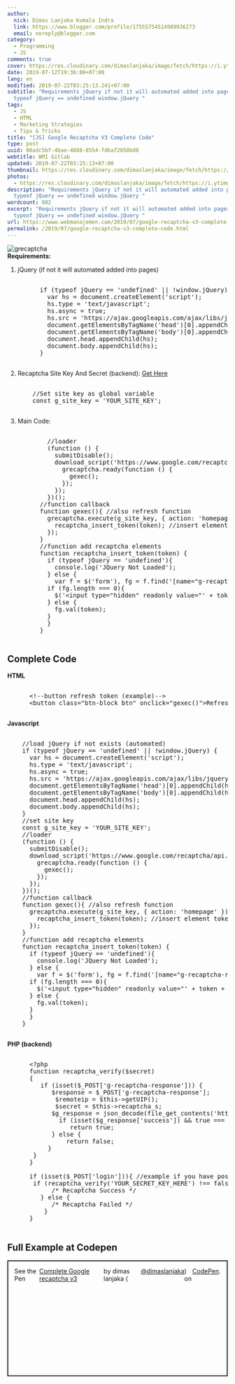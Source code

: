```yaml
---
author:
  nick: Dimas Lanjaka Kumala Indra
  link: https://www.blogger.com/profile/17555754514989936273
  email: noreply@blogger.com
category:
  - Programming
  - JS
comments: true
cover: https://res.cloudinary.com/dimaslanjaka/image/fetch/https://i.ytimg.com/vi/tbvxFW4UJdU/maxresdefault.jpg
date: 2019-07-12T19:36:00+07:00
lang: en
modified: 2019-07-22T03:25:13.241+07:00
subtitle: "Requirements jQuery if not it will automated added into pages if
  typeof jQuery == undefined window.jQuery "
tags:
  - JS
  - HTML
  - Marketing Strategies
  - Tips & Tricks
title: "[JS] Google Recaptcha V3 Complete Code"
type: post
uuid: 06adc5bf-4bae-4888-8554-fdbaf2058bd8
webtitle: WMI Gitlab
updated: 2019-07-22T03:25:13+07:00
thumbnail: https://res.cloudinary.com/dimaslanjaka/image/fetch/https://i.ytimg.com/vi/tbvxFW4UJdU/maxresdefault.jpg
photos:
  - https://res.cloudinary.com/dimaslanjaka/image/fetch/https://i.ytimg.com/vi/tbvxFW4UJdU/maxresdefault.jpg
description: "Requirements jQuery if not it will automated added into pages if
  typeof jQuery == undefined window.jQuery "
wordcount: 882
excerpt: "Requirements jQuery if not it will automated added into pages if
  typeof jQuery == undefined window.jQuery "
url: https://www.webmanajemen.com/2019/07/google-recaptcha-v3-complete-code.html
permalink: /2019/07/google-recaptcha-v3-complete-code.html
---
```


<div dir="ltr" style="text-align: left;" trbidi="on"><div>  <img src="https://res.cloudinary.com/dimaslanjaka/image/fetch/https://i.ytimg.com/vi/tbvxFW4UJdU/maxresdefault.jpg" alt="grecaptcha"></div>  <b>Requirements:</b>  <ol style="text-align: left;">    <li>jQuery (if not it will automated added into pages)&nbsp;</li>    <pre><br>      if (typeof jQuery == 'undefined' || !window.jQuery) {<br>        var hs = document.createElement('script');<br>        hs.type = 'text/javascript';<br>        hs.async = true;<br>        hs.src = 'https://ajax.googleapis.com/ajax/libs/jquery/3.4.1/jquery.min.js';<br>        document.getElementsByTagName('head')[0].appendChild(hs);<br>        document.getElementsByTagName('body')[0].appendChild(hs);<br>        document.head.appendChild(hs);<br>        document.body.appendChild(hs);<br>      }<br>    </pre>     <li>Recaptcha Site Key And Secret (backend): <a href="https://www.google.com/recaptcha/admin/" rel="noopener noreferer nofollow">Get Here</a></li>    <pre><br>    //Set site key as global variable<br>    const g_site_key = 'YOUR_SITE_KEY';<br>    </pre>     <li>Main Code:</li>    <pre><br>        //loader<br>        (function () {<br>          submitDisable();<br>          download_script('https://www.google.com/recaptcha/api.js?render='+g_site_key+'&amp;render=explicit', function () {<br>            grecaptcha.ready(function () {<br>              gexec();<br>            });<br>          });<br>        })();<br>      //function callback<br>      function gexec(){ //also refresh function<br>        grecaptcha.execute(g_site_key, { action: 'homepage' }).then(function (token) {<br>          recaptcha_insert_token(token); //insert element token into form<br>        });<br>      }<br>      //function add recaptcha elements<br>      function recaptcha_insert_token(token) {<br>        if (typeof jQuery == 'undefined'){<br>          console.log('JQuery Not Loaded');<br>        } else {<br>          var f = $('form'), fg = f.find('[name="g-recaptcha-response"]');<br>        if (fg.length === 0){<br>          $('&lt;input type="hidden" readonly value="' + token + '" name="g-recaptcha-response"&gt;').appendTo(f);<br>        } else {<br>          fg.val(token);<br>        }<br>        }<br>      }<br>    </pre>  </ol>   <h2>Complete Code</h2>  <b>HTML</b>  <pre><br>      &lt;!--button refresh token (example)--&gt;<br>      &lt;button class="btn-block btn" onclick="gexec()"&gt;Refresh&lt;/button&gt;<br>  </pre>  <b>Javascript</b>  <pre><br>    //load jQuery if not exists (automated)<br>    if (typeof jQuery == 'undefined' || !window.jQuery) {<br>      var hs = document.createElement('script');<br>      hs.type = 'text/javascript';<br>      hs.async = true;<br>      hs.src = 'https://ajax.googleapis.com/ajax/libs/jquery/3.4.1/jquery.min.js';<br>      document.getElementsByTagName('head')[0].appendChild(hs);<br>      document.getElementsByTagName('body')[0].appendChild(hs);<br>      document.head.appendChild(hs);<br>      document.body.appendChild(hs);<br>    }<br>    //set site key<br>    const g_site_key = 'YOUR_SITE_KEY';<br>    //loader<br>    (function () {<br>      submitDisable();<br>      download_script('https://www.google.com/recaptcha/api.js?render='+g_site_key+'&amp;render=explicit', function () {<br>        grecaptcha.ready(function () {<br>          gexec();<br>        });<br>      });<br>    })();<br>    //function callback<br>    function gexec(){ //also refresh function<br>      grecaptcha.execute(g_site_key, { action: 'homepage' }).then(function (token) {<br>        recaptcha_insert_token(token); //insert element token into form<br>      });<br>    }<br>    //function add recaptcha elements<br>    function recaptcha_insert_token(token) {<br>      if (typeof jQuery == 'undefined'){<br>        console.log('JQuery Not Loaded');<br>      } else {<br>        var f = $('form'), fg = f.find('[name="g-recaptcha-response"]');<br>      if (fg.length === 0){<br>        $('&lt;input type="hidden" readonly value="' + token + '" name="g-recaptcha-response"&gt;').appendTo(f);<br>      } else {<br>        fg.val(token);<br>      }<br>      }<br>    }<br>  </pre>  <b>PHP (backend)</b>  <pre><br>      &lt;?php<br>      function recaptcha_verify($secret)<br>      {<br>      	if (isset($_POST['g-recaptcha-response'])) {<br>      		$response = $_POST['g-recaptcha-response'];<br>      		$remoteip = $this-&gt;getUIP();<br>      		$secret = $this-&gt;recaptcha_s;<br>      		$g_response = json_decode(file_get_contents('https://www.google.com/recaptcha/api/siteverify?secret=' . $secret . '&amp;response=' . $response . '&amp;remoteip=' . $remoteip), true);<br>      		if (isset($g_response['success']) &amp;&amp; true === $g_response['success']) {<br>      			return true;<br>      		} else {<br>      			return false;<br>      		}<br>      	}<br>      }<br><br>      if (isset($_POST['login'])){ //example if you have post named login<br>      	if (recaptcha_verify('YOUR_SECRET_KEY_HERE') !== false){<br>      		/* Recaptcha Success */<br>      	} else {<br>      		/* Recaptcha Failed */<br>      	}<br>      }<br>  </pre>  <h2>Full Example at Codepen</h2>  <div class="codepen" data-default-tab="js,result" data-height="265" data-pen-title="Complete Google recaptcha v3" data-slug-hash="qzgYmp" data-theme-id="0" data-user="dimaslanjaka" style="border: 2px solid; box-sizing: border-box; display: flex; height: 265px; margin: 1em 0; padding: 1em;">    See the Pen <a href="https://codepen.io/dimaslanjaka/pen/qzgYmp/" rel="noopener noreferer nofollow">      Complete Google recaptcha v3</a> by dimas lanjaka (<a href="https://codepen.io/dimaslanjaka" rel="noopener noreferer nofollow">@dimaslanjaka</a>)     on <a href="https://codepen.io/" rel="noopener noreferer nofollow">CodePen</a>.   </div>  <script async="" src="https://static.codepen.io/assets/embed/ei.js"></script> </div>
